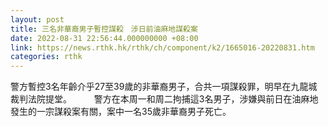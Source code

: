 ```yaml
---
layout: post
title: 三名非華裔男子暫控謀殺　涉日前油麻地謀殺案
date: 2022-08-31 22:56:44.000000000 +08:00
link: https://news.rthk.hk/rthk/ch/component/k2/1665016-20220831.htm
categories: rthk
---
```


警方暫控3名年齡介乎27至39歲的非華裔男子，合共一項謀殺罪，明早在九龍城裁判法院提堂。
　　 
警方在本周一和周二拘捕這3名男子，涉嫌與前日在油麻地發生的一宗謀殺案有關，案中一名35歲非華裔男子死亡。
